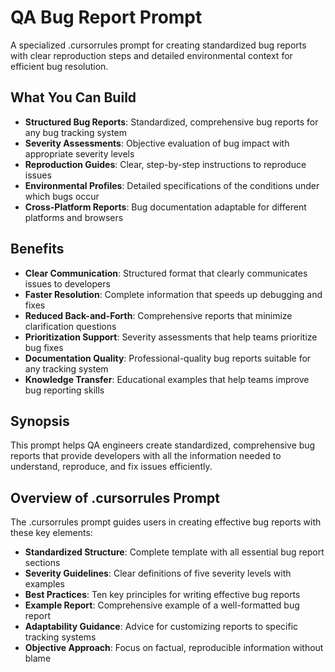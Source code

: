 # QA Bug Report Prompt

A specialized .cursorrules prompt for creating standardized bug reports with clear reproduction steps and detailed environmental context for efficient bug resolution.

## What You Can Build

- **Structured Bug Reports**: Standardized, comprehensive bug reports for any bug tracking system
- **Severity Assessments**: Objective evaluation of bug impact with appropriate severity levels
- **Reproduction Guides**: Clear, step-by-step instructions to reproduce issues
- **Environmental Profiles**: Detailed specifications of the conditions under which bugs occur
- **Cross-Platform Reports**: Bug documentation adaptable for different platforms and browsers

## Benefits

- **Clear Communication**: Structured format that clearly communicates issues to developers
- **Faster Resolution**: Complete information that speeds up debugging and fixes
- **Reduced Back-and-Forth**: Comprehensive reports that minimize clarification questions
- **Prioritization Support**: Severity assessments that help teams prioritize bug fixes
- **Documentation Quality**: Professional-quality bug reports suitable for any tracking system
- **Knowledge Transfer**: Educational examples that help teams improve bug reporting skills

## Synopsis

This prompt helps QA engineers create standardized, comprehensive bug reports that provide developers with all the information needed to understand, reproduce, and fix issues efficiently.

## Overview of .cursorrules Prompt

The .cursorrules prompt guides users in creating effective bug reports with these key elements:

- **Standardized Structure**: Complete template with all essential bug report sections
- **Severity Guidelines**: Clear definitions of five severity levels with examples
- **Best Practices**: Ten key principles for writing effective bug reports
- **Example Report**: Comprehensive example of a well-formatted bug report
- **Adaptability Guidance**: Advice for customizing reports to specific tracking systems
- **Objective Approach**: Focus on factual, reproducible information without blame
